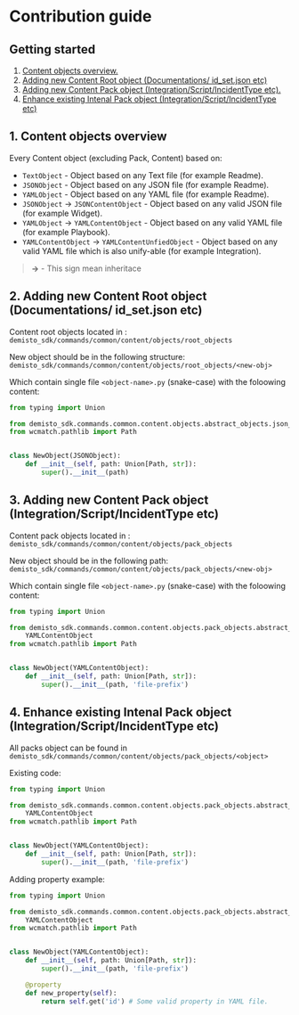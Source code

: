 # Contribution guide

## Getting started

1. [Content objects overview.](#1-content-objects)
2. [Adding new Content Root object (Documentations/ id_set.json etc)](#2-adding-new-content-root-object-documentations-id_setjson-etc)
3. [Adding new Content Pack object (Integration/Script/IncidentType etc).](#3-adding-new-content-pack-object-integrationscriptincidenttype-etc)
4. [Enhance existing Intenal Pack object (Integration/Script/IncidentType etc)](#4-enhance-existing-intenal-pack-object-integrationscriptincidenttype-etc)


## 1. Content objects overview
Every Content object (excluding Pack, Content) based on:
 - `TextObject` - Object based on any Text file (for example Readme).
 - `JSONObject` - Object based on any JSON file (for example Readme).
 - `YAMLObject` - Object based on any YAML file (for example Readme).
 - `JSONObject` -> `JSONContentObject` - Object based on any valid JSON file (for example Widget).
 - `YAMLObject` -> `YAMLContentObject` - Object based on any valid YAML file (for example Playbook).
 - `YAMLContentObject` -> `YAMLContentUnfiedObject` - Object based on any valid YAML file which is also unify-able (for example Integration).

 > **->** - This sign mean inheritace


## 2. Adding new Content Root object (Documentations/ id_set.json etc)
Content root objects located in : `demisto_sdk/commands/common/content/objects/root_objects`

New object should be in the following structure: `demisto_sdk/commands/common/content/objects/root_objects/<new-obj>`

Which contain single file `<object-name>.py` (snake-case) with the foloowing content:
```python
from typing import Union

from demisto_sdk.commands.common.content.objects.abstract_objects.json_object import JSONObject
from wcmatch.pathlib import Path


class NewObject(JSONObject):
    def __init__(self, path: Union[Path, str]):
        super().__init__(path)
```

## 3. Adding new Content Pack object (Integration/Script/IncidentType etc)
Content pack objects located in : `demisto_sdk/commands/common/content/objects/pack_objects`

New object should be in the following path: `demisto_sdk/commands/common/content/objects/pack_objects/<new-obj>`

Which contain single file `<object-name>.py` (snake-case) with the foloowing content:
```python
from typing import Union

from demisto_sdk.commands.common.content.objects.pack_objects.abstract_pack_objects.yaml_content_object import \
    YAMLContentObject
from wcmatch.pathlib import Path


class NewObject(YAMLContentObject):
    def __init__(self, path: Union[Path, str]):
        super().__init__(path, 'file-prefix')
```

## 4. Enhance existing Intenal Pack object (Integration/Script/IncidentType etc)
All packs object can be found in `demisto_sdk/commands/common/content/objects/pack_objects/<object>`


Existing code:
```python
from typing import Union

from demisto_sdk.commands.common.content.objects.pack_objects.abstract_pack_objects.yaml_content_object import \
    YAMLContentObject
from wcmatch.pathlib import Path


class NewObject(YAMLContentObject):
    def __init__(self, path: Union[Path, str]):
        super().__init__(path, 'file-prefix')
```

Adding property example:
```python
from typing import Union

from demisto_sdk.commands.common.content.objects.pack_objects.abstract_pack_objects.yaml_content_object import \
    YAMLContentObject
from wcmatch.pathlib import Path


class NewObject(YAMLContentObject):
    def __init__(self, path: Union[Path, str]):
        super().__init__(path, 'file-prefix')

    @property
    def new_property(self):
        return self.get('id') # Some valid property in YAML file.
```
